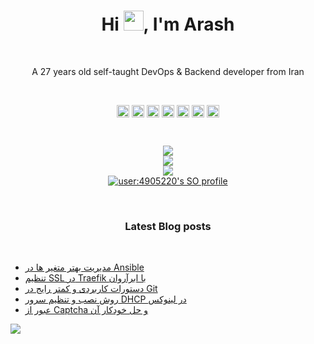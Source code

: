 <h1 align="center">Hi <img src="https://media.giphy.com/media/hvRJCLFzcasrR4ia7z/giphy.gif" width="32">, I'm Arash</h1>

<br/>

<p align="center">
A 27 years old self-taught DevOps & Backend developer from Iran
</p>

<br/>

<p align="center">
<a href=https://codepen.io/hatamiarash7 target="blank"><img align="center" src="https://img.icons8.com/external-tal-revivo-fresh-tal-revivo/28/000000/external-codepen-an-online-community-for-testing-and-showcasing-code-snippets-logo-fresh-tal-revivo.png" height="20" width="20" /></a>
<a href=https://dev.to/hatamiarash7 target="blank"><img align="center" src=https://cdn.jsdelivr.net/npm/simple-icons@3.0.1/icons/dev-dot-to.svg height="20" width="20" /></a>
<a href=https://twitter.com/hatamiarash7 target="blank"><img align="center" src="https://img.icons8.com/color/48/000000/twitter--v1.png" height="20" width="20" /></a>
<a href=https://linkedin.com/in/hatamiarash7 target="blank"><img align="center" src="https://img.icons8.com/fluency/48/000000/linkedin.png" height="20" width="20" /></a>
<a href=https://fb.com/hatamiarash7 target="blank"><img align="center" src="https://img.icons8.com/color/48/000000/facebook-new.png" height="20" width="20" /></a>
<a href=https://instagram.com/hatamiarash7 target="blank"><img align="center" src="https://img.icons8.com/color-glass/48/000000/instagram-new.png" height="20" width="20" /></a>
<a href=https://t.me/hatamiarash7 target="blank"><img align="center" src="https://img.icons8.com/color/48/000000/telegram-app--v1.png" height="20" width="20" /></a>
</p>

<br/>

<p align="center">
  <img src=https://github-readme-stats.vercel.app/api?username=hatamiarash7&hide_border=true&bg_color=191b1f&title_color=36beb6&text_color=fff&line_height=20&hide=["stars"] />
  <br/>
  <img src=https://github-readme-streak-stats.herokuapp.com?user=hatamiarash7&theme=bear&hide_border=true&date_format=j%20M%5B%20Y%5D&background=191B1F&fire=36BEB6&ring=36BEB6&stroke=FFFFFF88&sideNums=36BEB6&currStreakNum=FFFFFF&currStreakLabel=FFFFFF&sideLabels=FFFFFF&dates=FFFFFF76 />
  <br/>
  <img src=https://github-readme-stats.vercel.app/api/top-langs/?username=hatamiarash7&layout=compact&hide_border=true&bg_color=191b1f&title_color=36beb6&text_color=fff&hide=html,css&langs_count=4 />
  <br/>
  <a href="https://stackoverflow.com/users/4905220/arash-hatami?tab=profile">
    <img src="https://stackoverflow-readme-profile.johannchopin.fr/profile-small/4905220?theme=dark" alt="user:4905220's SO profile">
  </a>
</p>

<br/>

<h3 align="center">Latest Blog posts</h3>
<br/>

<!-- BLOG-POST-LIST:START -->
- [مدیریت بهتر متغیر ها در Ansible](https://arash-hatami.ir/ansible-check-variables/)
- [تنظیم SSL در Traefik با ابرآروان](https://arash-hatami.ir/arvancloud-ssl-with-traefik/)
- [دستورات کاربردی و کمتر رایج در Git](https://arash-hatami.ir/rare-git-commands/)
- [روش نصب و تنظیم سرور DHCP در لینوکس](https://arash-hatami.ir/configure-dhcp-server/)
- [عبور از Captcha و حل خودکار آن](https://arash-hatami.ir/bypass-captcha/)
<!-- BLOG-POST-LIST:END -->

![](https://hit.yhype.me/github/profile?user_id=16325641)
